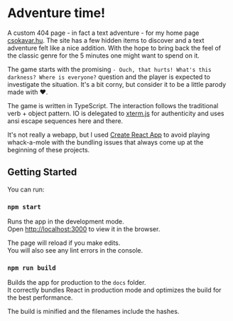 # Adventure time!
A custom 404 page - in fact a text adventure - for my home page [csokavar.hu](https://csokavar.hu). 
The site has a few hidden items to discover and a text adventure felt like a nice addition. 
With the hope to bring back the feel of the classic genre for the 5 minutes one might want to spend on it.

The game starts with the promising `- Ouch, that hurts! What's this darkness? Where is everyone?` question and the player is expected to investigate the situation. 
It's a bit corny, but consider it to be a little parody made with ❤️.

The game is written in TypeScript. The interaction follows the traditional verb + object pattern. 
IO is delegated to [xterm.js](https://xtermjs.org/) for authenticity and uses ansi escape sequences here and there.

It's not really a webapp, but I used [Create React App](https://github.com/facebook/create-react-app) to avoid playing whack-a-mole with the bundling issues that always come up at the beginning of these projects.

## Getting Started
You can run:

### `npm start`

Runs the app in the development mode.\
Open [http://localhost:3000](http://localhost:3000) to view it in the browser.

The page will reload if you make edits.\
You will also see any lint errors in the console.

### `npm run build`

Builds the app for production to the `docs` folder.\
It correctly bundles React in production mode and optimizes the build for the best performance.

The build is minified and the filenames include the hashes.
